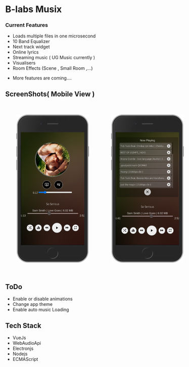 #  B-labs Musix 

### Current Features
- Loads multiple files in one microsecond
- 10 Band Equalizer
- Next track widget
- Online lyrics
- Streaming music ( UG Music currently )
- Visualisers
- Room Effects (Scene , Small Room ,...)

* More features are coming....

## ScreenShots( Mobile View )

<div style="display:flex;flex-direction:row;width:400px;">
<img title="View one" style="margin:35px"src="./src/assets/shot1.png" width="230px;"/>
<img style="margin:35px" src="./src/assets/shot2.png"width="230px;"/>
</div>

## ToDo
- Enable or disable animations
- Change app theme
- Enable auto music Loading
  
## Tech Stack
- VueJs
- WebAudioApi
- Electronjs
- Nodejs
- ECMAScript
  